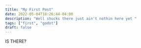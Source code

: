 ```yaml
---
title: "My First Post"
date: 2022-05-04T18:26:44-04:00
description: "Well shucks there just ain't nothin here yet "
tags: ["first", "godot"]
draft: false
---
```


IS THERE?
